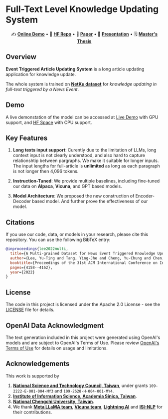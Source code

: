 # Full-Text Level Knowledge Updating System

<p align="center">
✍️ <a href="http://140.119.164.212:7840" target="_blank"><b>Online Demo</b></a> 
•
🤗 <a href="https://huggingface.co/theQuert" target="_blank"><b>HF Repo</b></a>
•
📃 <a href="https://dl.acm.org/doi/10.1145/3511808.3557537" target="_blank"><b>Paper</b></a>  
•
📎 <a href="https://github.com/theQuert/Event-Triggered-Article-Updating-System/tree/main/docs/YTLee_s_Oral_Presentation.pdf" target="_blank"><b>Presentation</b></a>
•
🗒️ <a href="https://drive.google.com/file/d/1RzfgyGdtvYvein9Z34xLVSlGLViz_UH9/view?usp=sharing" target="_blank"><b>Master's Thesis</b></a>

## Overview
**Event Triggered Article Updating System** is a long article updating application for knowledge update.

The whole system is trained on [**NetKu dataset**](https://github.com/hhhuang/NetKu) for *knowledge updating in full-text triggered by a News Event*.

## Demo
A live demonstation of the model can be accessed at [Live Demo](http://140.119.164.212:7840) with GPU support, and [HF Space](https://huggingface.co/spaces/theQuert/Event-Triggered-Article-Updating-System) with CPU support.

## Key Features
1. **Long texts input support**: Curently due to the limitation of LLMs, long context input is not clearly understood, and also hard to capture relationshtip between pargraphs. We make it suitable for longer inputs. The input lengths for full-article is **unlimited** as long as each paragraph is not longer then 4,096 tokens.

2. **Instruction-Tuned**: We provide multiple baselines, including fine-tuned our data on **Alpaca**, **Vicuna**,  and GPT based models.

3. **Model Architecture**: We proposed the new construction of Encoder-Decoder based model. And further prove the effectiveness of our model.


## Citations
If you use our code, data, or models in your research, please cite this repository. You can use the following BibTeX entry:

```bibtex
@inproceedings{lee2022multi,
  title={A Multi-grained Dataset for News Event Triggered Knowledge Update},
  author={Lee, Yu-Ting and Tang, Ying-Jhe and Cheng, Yu-Chung and Chen, Pai-Lin and Li, Tsai-Yen and Huang, Hen-Hsen},
  booktitle={Proceedings of the 31st ACM International Conference on Information \& Knowledge Management},
  pages={4158--4162},
  year={2022}
}
```

## License
The code in this project is licensed under the Apache 2.0 License - see the [LICENSE](LICENSE) file for details.

## OpenAI Data Acknowledgment
The text generation included in this project were generated using OpenAI's models and are subject to OpenAI's Terms of Use. Please review [OpenAI's Terms of Use](https://openai.com/policies/terms-of-use) for details on usage and limitations.

## Acknowledgements
This work is supported by 
1. [**National Science and Technology Council, Taiwan**](https://www.nstc.gov.tw/?l=en), under grants `109-2222-E-001-004-MY3` and `109-2628-H-004-001-MY4`.
2. [**Institute of Information Science, Academia Sinica, Taiwan**](https://www.iis.sinica.edu.tw/en/index.html/).
3. [**National Chengchi University, Taiwan**](https://www.nccu.edu.tw/).
4. We thank [**Meta LLaMA team**](https://github.com/facebookresearch/llama), [**Vicuna team**](https://github.com/lm-sys/FastChat), [**Lightning AI**](https://lightning.ai/) and [**ISI-NLP**](https://github.com/isi-nlp/NewsEdits) for their contributions.

